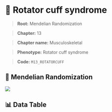 # 🧪 Rotator cuff syndrome

> **Root:** Mendelian Randomization

> **Chapter:** 13  

> **Chapter name:** Musculoskeletal

> **Phenotype:** Rotator cuff syndrome  

> **Code:** `M13_ROTATORCUFF`

## 🧬 Mendelian Randomization  

<img src="/MR/Figures/Forward/M13_ROTATORCUFF.png"/>

## 📊 Data Table

<CsvTableMRF src="/MR/Data/Forward/M13_ROTATORCUFF.csv"/>
